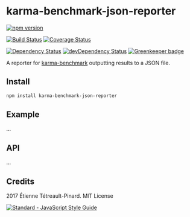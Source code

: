 # karma-benchmark-json-reporter

[![npm version][badge-version]][npm]

[![Build Status][badge-travis]][travis]
[![Coverage Status][badge-coveralls]][coveralls]

[![Dependency Status][badge-deps]][deps]
[![devDependency Status][badge-dev-deps]][dev-deps]
[![Greenkeeper badge][badge-greenkeeper]][greenkeeper]

A reporter for [karma-benchmark][karma-benchmark] outputting results to a JSON
file.

## Install

```bash
npm install karma-benchmark-json-reporter
```

## Example

...

## API

...

## Credits

2017 Étienne Tétreault-Pinard. MIT License

[![Standard - JavaScript Style Guide](https://cdn.rawgit.com/feross/standard/master/badge.svg)](https://github.com/feross/standard)

[npm]: https://www.npmjs.com/package/karma-benchmark-json-reporter
[badge-version]: https://badge.fury.io/js/karma-benchmark-json-reporter.svg
[travis]: https://travis-ci.org/etpinard/karma-benchmark-json-reporter
[badge-travis]: https://travis-ci.org/etpinard/karma-benchmark-json-reporter.svg?branch=master
[coveralls]: https://coveralls.io/github/etpinard/karma-benchmark-json-reporter?branch=master
[badge-coveralls]: https://coveralls.io/repos/github/etpinard/karma-benchmark-json-reporter/badge.svg?branch=master
[badge-deps]: https://david-dm.org/etpinard/karma-benchmark-json-reporter.svg?style=flat-square
[deps]: https://david-dm.org/etpinard/karma-benchmark-json-reporter
[badge-dev-deps]: https://david-dm.org/etpinard/karma-benchmark-json-reporter/dev-status.svg?style=flat-square
[dev-deps]: https://david-dm.org/etpinard/karma-benchmark-json-reporter#info=devDependencies
[greenkeeper]: https://greenkeeper.io/
[badge-greenkeeper]: https://badges.greenkeeper.io/etpinard/karma-benchmark-json-reporter.svg
[karma-benchmark]: https://github.com/JamieMason/karma-benchmark
